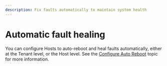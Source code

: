 ```yaml
---
description: Fix faults automatically to maintain system health
---
```


# Automatic fault healing

You can configure Hosts to auto-reboot and heal faults automatically, either at the Tenant level, or the Host level. See the [Configure Auto Reboot](../hosts-vms/configure-auto-reboot.md) topic for more information.
